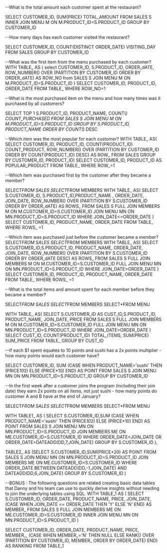 --What is the total amount each customer spent at the restaurant?

SELECT CUSTOMER_ID, SUM(PRICE) TOTAL_AMOUNT FROM SALES S
INNER JOIN MENU M ON M.PRODUCT_ID=S.PRODUCT_ID
GROUP BY CUSTOMER_ID

--How many days has each customer visited the restaurant?

SELECT CUSTOMER_ID, COUNT(DISTINCT ORDER_DATE) VISITING_DAY FROM SALES
GROUP BY CUSTOMER_ID

--What was the first item from the menu purchased by each customer?
WITH TABLE_ AS (
select CUSTOMER_ID, S.PRODUCT_ID, ORDER_dATE, ROW_NUMBER() OVER (PARTITION BY CUSTOMER_ID ORDER BY ORDER_dATE) AS ROW_NO from SALES S
JOIN MENU M ON M.PRODUCT_ID=S.PRODUCT_ID
)
SELECT CUSTOMER_ID, PRODUCT_ID, ORDER_DATE FROM TABLE_
WHERE ROW_NO=1

--What is the most purchased item on the menu and how many times was it purchased by all customers?

SELECT TOP 1 S.PRODUCT_ID, PRODUCT_NAME, COUNT(*) COUNT_PURCHASED FROM SALES S
JOIN MENU M ON M.PRODUCT_ID=S.PRODUCT_ID
GROUP BY S.PRODUCT_ID, PRODUCT_NAME
ORDER BY COUNT(*) DESC

--Which item was the most popular for each customer?
WITH TABLE_ AS(
SELECT CUSTOMER_ID, PRODUCT_ID, COUNT(PRODUCT_ID) COUNT_PRODUCT, ROW_NUMBER() OVER (PARTITION BY CUSTOMER_ID ORDER BY COUNT(PRODUCT_ID) DESC) AS ROW_ FROM SALES
GROUP BY CUSTOMER_ID, PRODUCT_ID)
SELECT CUSTOMER_ID, PRODUCT_ID AS POPULAR_PRODUCT FROM TABLE_
WHERE ROW_=1

--Which item was purchased first by the customer after they became a member?

SELECT*FROM SALES
SELECT*FROM MEMBERS
WITH TABLE_ AS(
SELECT S.CUSTOMER_ID,  S.PRODUCT_ID,PRODUCT_NAME , ORDER_DATE, JOIN_DATE, ROW_NUMBER() OVER (PARTITION BY S.CUSTOMER_ID ORDER BY ORDER_dATE) AS ROWS_ FROM SALES S
FULL JOIN MEMBERS M ON M.CUSTOMER_ID=S.CUSTOMER_ID
JOIN MENU MN ON MN.PRODUCT_ID=S.PRODUCT_ID
WHERE JOIN_DATE<=ORDER_DATE
)
SELECT CUSTOMER_ID, PRODUCT_NAME, ORDER_DATE  FROM TABLE_
WHERE ROWS_ =1

--Which item was purchased just before the customer became a member?
SELECT*FROM SALES
SELECT*FROM MEMBERS
WITH TABLE_ AS(
SELECT S.CUSTOMER_ID,S.PRODUCT_ID, PRODUCT_NAME, ORDER_DATE, JOIN_DATE, ROW_NUMBER() OVER (PARTITION BY S.CUSTOMER_ID ORDER BY ORDER_dATE DESC) AS ROWS_ FROM SALES S
FULL JOIN MEMBERS M ON M.CUSTOMER_ID=S.CUSTOMER_ID
FULL JOIN MENU MN ON MN.PRODUCT_ID=S.PRODUCT_ID
WHERE JOIN_DATE>ORDER_DATE
)
SELECT CUSTOMER_ID, PRODUCT_ID, PRODUCT_NAME, ORDER_DATE FROM TABLE_
WHERE ROWS_ =1

--What is the total items and amount spent for each member before they became a member?

SELECT*FROM SALES
SELECT*FROM MEMBERS
SELECT*FROM MENU

WITH TABLE_ AS(
SELECT S.CUSTOMER_ID AS CUST_ID,S.PRODUCT_ID, PRODUCT_NAME, JOIN_DATE, PRICE FROM SALES S
FULL JOIN MEMBERS M ON M.CUSTOMER_ID=S.CUSTOMER_ID
FULL JOIN MENU MN ON MN.PRODUCT_ID=S.PRODUCT_ID
WHERE JOIN_DATE>ORDER_DATE
)
SELECT CUST_ID, COUNT(PRODUCT_ID) TOTAL_ITEMS, SUM(PRICE) SUM_PRICE FROM TABLE_
GROUP BY CUST_ID


--If each $1 spent equates to 10 points and sushi has a 2x points multiplier - how many points would each customer have?

SELECT CUSTOMER_ID, SUM 
(CASE
WHEN PRODUCT_NAME='sushi' THEN (PRICE*10*2)
ELSE (PRICE*10)
END) AS POINT 
FROM SALES S
JOIN MENU MN ON MN.PRODUCT_ID=S.PRODUCT_ID
GROUP BY CUSTOMER_ID

--In the first week after a customer joins the program (including their join date) they earn 2x points on all items, not just sushi - how many points do customer A and B have at the end of January?

SELECT*FROM SALES
SELECT*FROM MEMBERS
SELECT*FROM MENU

WITH TABLE1_ AS
(
SELECT S.CUSTOMER_ID,SUM
(CASE
WHEN PRODUCT_NAME='sushi' THEN (PRICE*10*2)
ELSE (PRICE*10)
END) AS POINT
FROM SALES S
JOIN MENU MN ON MN.PRODUCT_ID=S.PRODUCT_ID
JOIN MEMBERS ME ON ME.CUSTOMER_ID=S.CUSTOMER_ID
WHERE ORDER_DATE<JOIN_DATE OR ORDER_DATE>DATEADD(DD,7,JOIN_DATE)
GROUP BY S.CUSTOMER_ID
),

TABLE2_ AS (SELECT S.CUSTOMER_ID,SUM(PRICE*20) AS POINT
FROM SALES S
JOIN MENU MN ON MN.PRODUCT_ID=S.PRODUCT_ID
JOIN MEMBERS ME ON ME.CUSTOMER_ID=S.CUSTOMER_ID
WHERE ORDER_DATE BETWEEN DATEADD(DD,-1,JOIN_DATE) AND DATEADD(DD,6,JOIN_DATE)
GROUP BY S.CUSTOMER_ID
)


--BONUS : The following questions are related creating basic data tables that Danny and his team can use to quickly derive insights without needing to join the underlying tables using SQL.
WITH TABLE_1 AS (
SELECT S.CUSTOMER_ID, ORDER_DATE, PRODUCT_NAME, PRICE, JOIN_DATE,
(CASE 
WHEN JOIN_DATE <= ORDER_DATE THEN 'Y'
ELSE 'N'
END) AS MEMBER_
FROM SALES S
FULL JOIN MEMBERS ME ON ME.CUSTOMER_ID=S.CUSTOMER_ID
INNER JOIN MENU MN ON MN.PRODUCT_ID=S.PRODUCT_ID
)

SELECT CUSTOMER_ID, ORDER_DATE, PRODUCT_NAME, PRICE, MEMBER_,
(CASE
WHEN MEMBER_='N' THEN NULL
ELSE RANK() OVER (PARTITION BY CUSTOMER_ID, MEMBER_ ORDER BY ORDER_DATE)
END) AS RANKING
FROM TABLE_1
